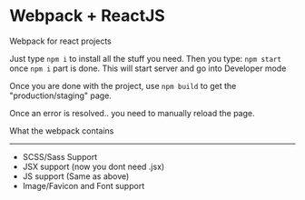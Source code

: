 # Webpack + ReactJS
Webpack for react projects

Just type `npm i` to install all the stuff you need.
Then you type: `npm start` once `npm i` part is done. This will start server and go into Developer mode 

Once you are done with the project, use `npm build` to get the "production/staging" page.

Once an error is resolved.. you need to manually reload the page.

What the webpack contains
***
* SCSS/Sass Support
* JSX support (now you dont need .jsx)
* JS support (Same as above)
* Image/Favicon and Font support
